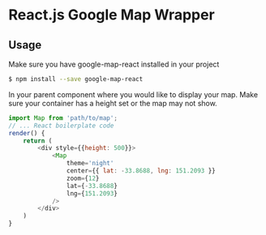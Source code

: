 # React.js Google Map Wrapper

## Usage

Make sure you have google-map-react installed in your project

```sh
$ npm install --save google-map-react
```

In your parent component where you would like to display your map. Make sure your container has a height set or the map may not show.

```js
import Map from 'path/to/map';
// ... React boilerplate code
render() {
    return (
        <div style={{height: 500}}>
            <Map
                theme='night'
                center={{ lat: -33.8688, lng: 151.2093 }}
                zoom={12}
                lat={-33.8688}
                lng={151.2093}
            />
        </div>
    )
}
```
